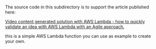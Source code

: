 The source code in this subdirectory is to support the article published here:

[Video content generated solution with AWS Lambda - how to quickly validate an idea with AWS Lambda with an Agile approach.](https://medium.com/@federicopanini/video-content-generated-solution-with-aws-lambda-ccb5d5d4629c)

this is a simple AWS Lambda function you can use as example to create your own.

